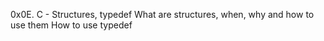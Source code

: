 0x0E. C - Structures, typedef
    What are structures, when, why and how to use them
    How to use typedef


